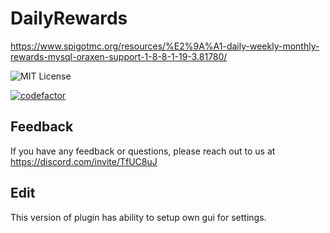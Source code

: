 
# DailyRewards

https://www.spigotmc.org/resources/%E2%9A%A1-daily-weekly-monthly-rewards-mysql-oraxen-support-1-8-8-1-19-3.81780/



![MIT License](https://img.shields.io/badge/License-MIT-green.svg)

[![codefactor](https://www.codefactor.io/Content/badges/A.svg)](https://www.codefactor.io/repository/github/revivalo/dailyrewards)

## Feedback

If you have any feedback or questions, please reach out to us at https://discord.com/invite/TfUC8uJ

## Edit

This version of plugin has ability to setup own gui for settings.
